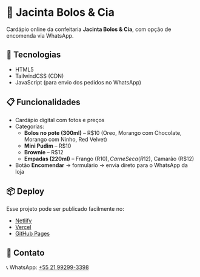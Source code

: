 # 🍰 Jacinta Bolos & Cia

Cardápio online da confeitaria **Jacinta Bolos & Cia**, com opção de encomenda via WhatsApp.

## 🚀 Tecnologias
- HTML5  
- TailwindCSS (CDN)  
- JavaScript (para envio dos pedidos no WhatsApp)  

## 📋 Funcionalidades
- Cardápio digital com fotos e preços  
- Categorias:  
  - **Bolos no pote (300ml)** – R$10 (Oreo, Morango com Chocolate, Morango com Ninho, Red Velvet)  
  - **Mini Pudim** – R$10  
  - **Brownie** – R$12  
  - **Empadas (220ml)** – Frango (R$10), Carne Seca (R$12), Camarão (R$12)  
- Botão **Encomendar** → formulário → envia direto para o WhatsApp da loja  

## 📦 Deploy
Esse projeto pode ser publicado facilmente no:
- [Netlify](https://www.netlify.com/)  
- [Vercel](https://vercel.com/)  
- [GitHub Pages](https://pages.github.com/)  

## 📱 Contato
📞 WhatsApp: [+55 21 99299-3398](https://wa.me/5521992993398)  
